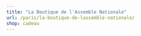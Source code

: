 ```yaml
---
title: "La Boutique de l'Assemble Nationale"
url: /paris/la-boutique-de-lassemble-nationale/
shop: cadeau
---
```

